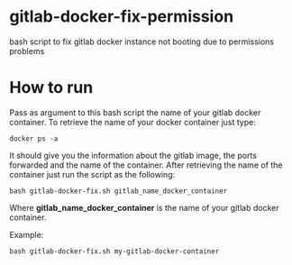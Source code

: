 # gitlab-docker-fix-permission
bash script to fix gitlab docker instance not booting due to permissions problems
# How to run
Pass as argument to this bash script the name of your gitlab docker container. To retrieve the name of your docker container just type:
```
docker ps -a
```
It should give you the information about the gitlab image, the ports forwarded and the name of the container. After retrieving the name of the container just run the script as the following:
```
bash gitlab-docker-fix.sh gitlab_name_docker_container
```

Where **gitlab_name_docker_container** is the name of your gitlab docker container.

Example:
```
bash gitlab-docker-fix.sh my-gitlab-docker-container
```



